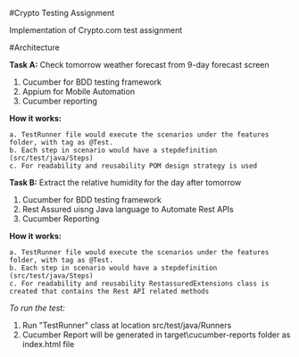 #Crypto Testing Assignment

Implementation of Crypto.com test assignment 

#Architecture

**Task A:** Check tomorrow weather forecast from 9-day forecast screen

1. Cucumber for BDD testing framework
2. Appium for Mobile Automation 
3. Cucumber reporting 

**How it works:**

    a. TestRunner file would execute the scenarios under the features folder, with tag as @Test.
    b. Each step in scenario would have a stepdefinition (src/test/java/Steps)
    c. For readability and reusability POM design strategy is used

**Task B:** Extract the relative humidity for the day after tomorrow

1. Cucumber for BDD testing framework
2. Rest Assured uisng Java language to Automate Rest APIs
3. Cucumber Reporting 

**How it works:**

    a. TestRunner file would execute the scenarios under the features folder, with tag as @Test.
    b. Each step in scenario would have a stepdefinition (src/test/java/Steps)
    c. For readability and reusability RestassuredExtensions class is created that contains the Rest API related methods

*To run the test:*

1. Run "TestRunner" class at location src/test/java/Runners
2. Cucumber Report will be generated in target\cucumber-reports folder as index.html file
